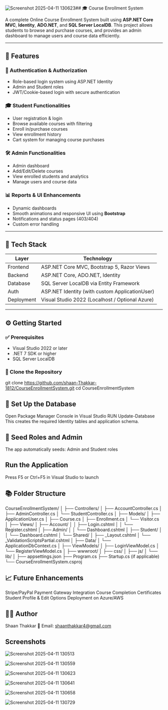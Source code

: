 ![Screenshot 2025-04-11 130623](https://github.com/user-attachments/assets/e0cc9b85-dba9-4eef-a53d-c90febe20d76)## 🎓 Course Enrollment System

A complete Online Course Enrollment System built using **ASP.NET Core MVC**, **Identity**, **ADO.NET**, and **SQL Server LocalDB**. This project allows students to browse and purchase courses, and provides an admin dashboard to manage users and course data efficiently.

---

## 🚀 Features

### 👤 Authentication & Authorization
- Role-based login system using ASP.NET Identity
- Admin and Student roles
- JWT/Cookie-based login with secure authentication

### 🎓 Student Functionalities
- User registration & login
- Browse available courses with filtering
- Enroll in/purchase courses
- View enrollment history
- Cart system for managing course purchases

### 🛠 Admin Functionalities
- Admin dashboard
- Add/Edit/Delete courses
- View enrolled students and analytics
- Manage users and course data

### 📊 Reports & UI Enhancements
- Dynamic dashboards
- Smooth animations and responsive UI using **Bootstrap**
- Notifications and status pages (403/404)
- Custom error handling

---

## 🧰 Tech Stack

| Layer         | Technology                                |
|--------------|--------------------------------------------|
| Frontend     | ASP.NET Core MVC, Bootstrap 5, Razor Views |
| Backend      | ASP.NET Core, ADO.NET, Identity             |
| Database     | SQL Server LocalDB via Entity Framework     |
| Auth         | ASP.NET Identity (with custom ApplicationUser) |
| Deployment   | Visual Studio 2022 (Localhost / Optional Azure) |

---

## ⚙️ Getting Started

### ✅ Prerequisites

- Visual Studio 2022 or later
- .NET 7 SDK or higher
- SQL Server LocalDB

### 📁 Clone the Repository

git clone https://github.com/shaan-Thakkar-1812/CourseEnrollmentSystem.git
cd CourseEnrollmentSystem

## 🔧 Set Up the Database
Open Package Manager Console in Visual Studio
RUN
Update-Database
This creates the required Identity tables and application schema.

## 🧪 Seed Roles and Admin
The app automatically seeds:
Admin and Student roles

 ## Run the Application
Press F5 or Ctrl+F5 in Visual Studio to launch

## 📚 Folder Structure

CourseEnrollmentSystem/
│
├── Controllers/
│   ├── AccountController.cs
│   ├── AdminController.cs
│   └── StudentController.cs
│
├── Models/
│   ├── ApplicationUser.cs
│   ├── Course.cs
│   ├── Enrollment.cs
│   └── Visitor.cs
│
├── Views/
│   ├── Account/
│   │   ├── Login.cshtml
│   │   └── Register.cshtml
│   ├── Admin/
│   │   └── Dashboard.cshtml
│   ├── Student/
│   │   └── Dashboard.cshtml
│   └── Shared/
│       ├── _Layout.cshtml
│       └── _ValidationScriptsPartial.cshtml
│
├── Data/
│   └── ApplicationDbContext.cs
│
├── ViewModels/
│   ├── LoginViewModel.cs
│   └── RegisterViewModel.cs
│
├── wwwroot/
│   ├── css/
│   ├── js/
│   └── lib/
│
├── appsettings.json
├── Program.cs
├── Startup.cs (if applicable)
└── CourseEnrollmentSystem.csproj

## 📈 Future Enhancements
Stripe/PayPal Payment Gateway Integration
Course Completion Certificates
Student Profile & Edit Options
Deployment on Azure/AWS

## 👨‍💻 Author
Shaan Thakkar
📧 Email: shaanthakkar4@gmail.com

## Screenshots

![Screenshot 2025-04-11 130513](https://github.com/user-attachments/assets/be793675-fd95-4857-8416-16faeeae23f0)

![Screenshot 2025-04-11 130559](https://github.com/user-attachments/assets/8ebde50d-4cbf-47ad-9c7e-d1663b4cafc9)


![Screenshot 2025-04-11 130623](https://github.com/user-attachments/assets/ce335db4-5e9a-4eae-a15f-d2e3d2f4c997)


![Screenshot 2025-04-11 130641](https://github.com/user-attachments/assets/032bd5fb-6618-447b-92af-a95239d1cd26)

![Screenshot 2025-04-11 130658](https://github.com/user-attachments/assets/f8434814-c541-4298-9f7e-fd16bfd32676)

![Screenshot 2025-04-11 130729](https://github.com/user-attachments/assets/61b9ad4c-ad4d-42b9-8807-0985df730d67)

